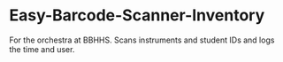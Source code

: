 # Easy-Barcode-Scanner-Inventory
For the orchestra at BBHHS. Scans instruments and student IDs and logs the time and user.
